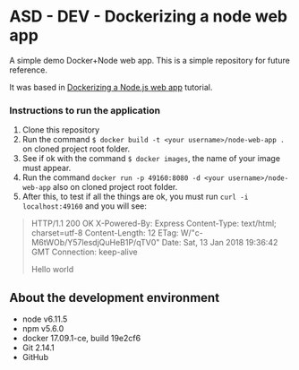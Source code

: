 # ASD - DEV - Dockerizing a node web app
A simple demo Docker+Node web app. This is a simple repository for future reference.

It was based in [Dockerizing a Node.js web app](https://nodejs.org/en/docs/guides/nodejs-docker-webapp/) tutorial.

### Instructions to run the application
1. Clone this repository
2. Run the command `$ docker build -t <your username>/node-web-app .` on cloned project root folder.
3. See if ok with the command `$ docker images`, the name of your image must appear.
4. Run the command `docker run -p 49160:8080 -d <your username>/node-web-app` also on cloned project root folder.
5. After this, to test if all the things are ok, you must run `curl -i localhost:49160` and you will see:
> HTTP/1.1 200 OK
> X-Powered-By: Express
> Content-Type: text/html; charset=utf-8
> Content-Length: 12
> ETag: W/"c-M6tWOb/Y57lesdjQuHeB1P/qTV0"
> Date: Sat, 13 Jan 2018 19:36:42 GMT
> Connection: keep-alive
>
> Hello world

## About the development environment
 - node v6.11.5
 - npm v5.6.0
 - docker 17.09.1-ce, build 19e2cf6
 - Git 2.14.1
 - GitHub
